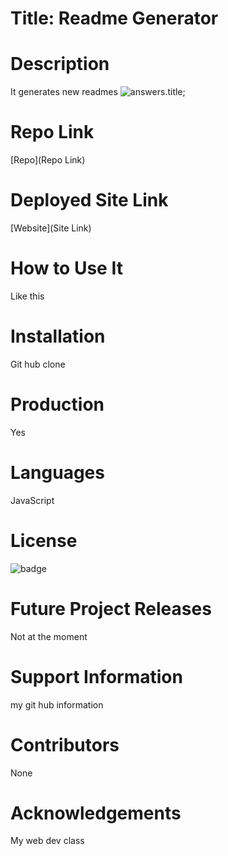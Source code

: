 
# Title: Readme Generator

# Description
It generates new readmes
![answers.title](https://drive.google.com/file/d/1-cSbFAX5m9eudxjAy9yGm_5tfFtMxCp4/view);

# Repo Link
[Repo](Repo Link)

# Deployed Site Link
[Website](Site Link)

# How to Use It
Like this

# Installation
Git hub clone

# Production
Yes

# Languages
JavaScript

# License
![badge](ISC)

# Future Project Releases
Not at the moment

# Support Information
my git hub information

# Contributors
None

# Acknowledgements
My web dev class
